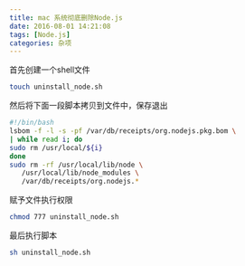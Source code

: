 ```yaml
---
title: mac 系统彻底删除Node.js
date: 2016-08-01 14:21:08
tags: [Node.js]
categories: 杂项
---
```

首先创建一个shell文件
```bash
touch uninstall_node.sh
```
<!-- more -->
然后将下面一段脚本拷贝到文件中，保存退出
```bash
#!/bin/bash
lsbom -f -l -s -pf /var/db/receipts/org.nodejs.pkg.bom \
| while read i; do
sudo rm /usr/local/${i}
done
sudo rm -rf /usr/local/lib/node \
   /usr/local/lib/node_modules \
   /var/db/receipts/org.nodejs.*
```

赋予文件执行权限
```bash
chmod 777 uninstall_node.sh
```

最后执行脚本
```bash
sh uninstall_node.sh
```
